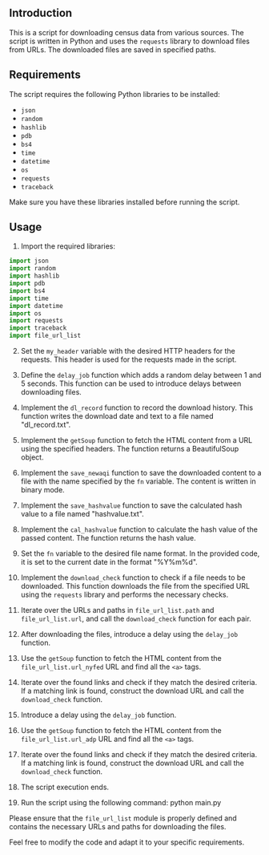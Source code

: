 ## Introduction

This is a script for downloading census data from various sources. The script is written in Python and uses the `requests` library to download files from URLs. The downloaded files are saved in specified paths.

## Requirements

The script requires the following Python libraries to be installed:

- `json`
- `random`
- `hashlib`
- `pdb`
- `bs4`
- `time`
- `datetime`
- `os`
- `requests`
- `traceback`

Make sure you have these libraries installed before running the script.

## Usage

1. Import the required libraries:

```python
import json
import random
import hashlib
import pdb
import bs4
import time
import datetime
import os
import requests
import traceback
import file_url_list
```

2. Set the `my_header` variable with the desired HTTP headers for the requests. This header is used for the requests made in the script.

3. Define the `delay_job` function which adds a random delay between 1 and 5 seconds. This function can be used to introduce delays between downloading files.

4. Implement the `dl_record` function to record the download history. This function writes the download date and text to a file named "dl_record.txt".

5. Implement the `getSoup` function to fetch the HTML content from a URL using the specified headers. The function returns a BeautifulSoup object.

6. Implement the `save_newaqi` function to save the downloaded content to a file with the name specified by the `fn` variable. The content is written in binary mode.

7. Implement the `save_hashvalue` function to save the calculated hash value to a file named "hashvalue.txt".

8. Implement the `cal_hashvalue` function to calculate the hash value of the passed content. The function returns the hash value.

9. Set the `fn` variable to the desired file name format. In the provided code, it is set to the current date in the format "%Y%m%d".

10. Implement the `download_check` function to check if a file needs to be downloaded. This function downloads the file from the specified URL using the `requests` library and performs the necessary checks.

11. Iterate over the URLs and paths in `file_url_list.path` and `file_url_list.url`, and call the `download_check` function for each pair.

12. After downloading the files, introduce a delay using the `delay_job` function.

13. Use the `getSoup` function to fetch the HTML content from the `file_url_list.url_nyfed` URL and find all the `<a>` tags.

14. Iterate over the found links and check if they match the desired criteria. If a matching link is found, construct the download URL and call the `download_check` function.

15. Introduce a delay using the `delay_job` function.

16. Use the `getSoup` function to fetch the HTML content from the `file_url_list.url_adp` URL and find all the `<a>` tags.

17. Iterate over the found links and check if they match the desired criteria. If a matching link is found, construct the download URL and call the `download_check` function.

18. The script execution ends.

19. Run the script using the following command:
    python main.py

Please ensure that the `file_url_list` module is properly defined and contains the necessary URLs and paths for downloading the files.

Feel free to modify the code and adapt it to your specific requirements.

